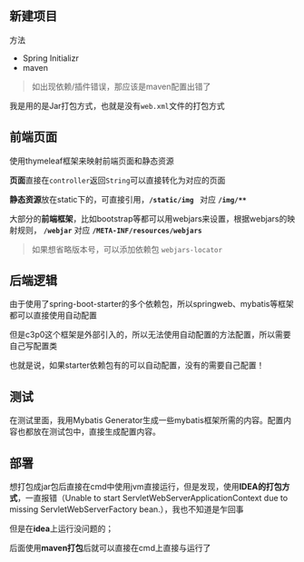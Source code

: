 ## 新建项目

方法

- Spring Initializr
- maven

> 如出现依赖/插件错误，那应该是maven配置出错了

我是用的是Jar打包方式，也就是没有`web.xml`文件的打包方式

## 前端页面

使用thymeleaf框架来映射前端页面和静态资源

**页面**直接在`controller`返回`String`可以直接转化为对应的页面

**静态资源**放在static下的，可直接引用，**`/static/img `**  对应 __`/img/**`__

大部分的**前端框架**，比如bootstrap等都可以用webjars来设置，根据webjars的映射规则， **`/webjar`**  对应 **`/META-INF/resources/webjars`** 

> 如果想省略版本号，可以添加依赖包 `webjars-locator`

## 后端逻辑

由于使用了spring-boot-starter的多个依赖包，所以springweb、mybatis等框架都可以直接使用自动配置

但是c3p0这个框架是外部引入的，所以无法使用自动配置的方法配置，所以需要自己写配置类

也就是说，如果starter依赖包有的可以自动配置，没有的需要自己配置！

## 测试

在测试里面，我用Mybatis Generator生成一些mybatis框架所需的内容。配置内容也都放在测试包中，直接生成配置内容。

## 部署

想打包成jar包后直接在cmd中使用jvm直接运行，但是发现，使用**IDEA的打包方式**，一直报错（Unable to start ServletWebServerApplicationContext due to missing ServletWebServerFactory bean.），我也不知道是乍回事

但是在**idea**上运行没问题的；

后面使用**maven打包**后就可以直接在cmd上直接与运行了